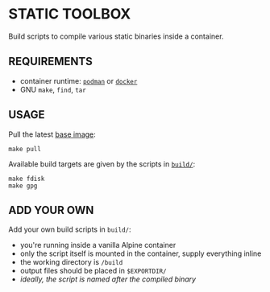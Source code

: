 # STATIC TOOLBOX

Build scripts to compile various static binaries inside a container.

## REQUIREMENTS

* container runtime: [`podman`](https://podman.io/) or
  [`docker`](https://www.docker.com/)
* GNU `make`, `find`, `tar`

## USAGE

Pull the latest [base image](https://hub.docker.com/_/alpine/):

    make pull

Available build targets are given by the scripts in [`build/`](build/):

    make fdisk
    make gpg

## ADD YOUR OWN

Add your own build scripts in `build/`:

- you're running inside a vanilla Alpine container
- only the script itself is mounted in the container, supply everything inline
- the working directory is `/build`
- output files should be placed in `$EXPORTDIR/`
- *ideally, the script is named after the compiled binary*
